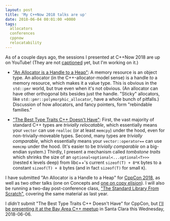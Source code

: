```yaml
---
layout: post
title: 'My C++Now 2018 talks are up'
date: 2018-06-04 00:01:00 +0000
tags:
  allocators
  conferences
  cppnow
  relocatability
---
```


As of a couple days ago, the sessions I presented at C++Now 2018 are up on YouTube!
(They are not [captioned](http://cppvap.wikidot.com) yet, but I'm working on it.)

- ["An Allocator is a Handle to a Heap"](https://www.youtube.com/watch?v=0MdSJsCTRkY):
A memory resource is an object type. An allocator (in the C++-allocator-model sense)
is a handle _to_ a memory resource, which makes it a value type. This is obvious in
the `std::pmr` world, but true even when it's not obvious. (An allocator can have
other orthogonal bits besides just the handle. "Sticky" allocators, like
`std::pmr::polymorphic_allocator`, have a whole bunch of pitfalls.) Discussion of
how allocators, and fancy pointers, form "rebindable families."

- ["The Best Type Traits C++ Doesn't Have"](https://www.youtube.com/watch?v=MWBfmmg8-Yo):
First, the vast majority of standard C++ types are _trivially relocatable_, which essentially
means your `vector` can use `realloc` (or at least `memcpy`) under the hood, even for
non-trivially-moveable types. Second, many types are _trivially comparable_, which
essentially means your `vector::operator==` can use `memcmp` under the hood. (It's easier
to be _trivially comparable_ on a big-endian system.) Thirdly, I present a mechanism
called _tombstone traits_ which shrinks the size of an `optional<optional<...optional<T>>>`
(nested `K` levels deep) from libc++'s current `sizeof(T) + 8*K` bytes to a constant
`sizeof(T) + 8` bytes (and in fact `sizeof(T)` for small `K`).

I have submitted "An Allocator is a Handle to a Heap" for [CppCon 2018](https://cppcon.org/timeline2018/),
as well as two other talks (one on Concepts and [one on copy elision](https://www.meetup.com/ACCU-Bay-Area/events/248040207/)).
I will also be running a two-day post-conference class,
["The Standard Library From Scratch"](https://cppcon.org/the-standard-library-from-scratch/),
covering the same material as last year.

I _didn't_ submit "The Best Type Traits C++ Doesn't Have" for CppCon, but [I'll be presenting it
at the Bay Area C++ meetup](https://www.meetup.com/ACCU-Bay-Area/events/251133806/)
in Santa Clara this Wednesday, 2018-06-06.
